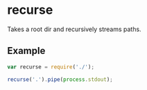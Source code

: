 recurse
=======

Takes a root dir and recursively streams paths.

Example
-------

````javascript
var recurse = require('./');

recurse('.').pipe(process.stdout);
````
